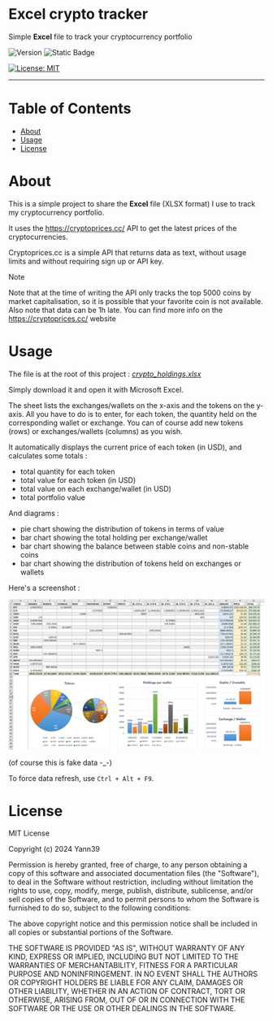 # Excel crypto tracker

Simple **Excel** file to track your cryptocurrency portfolio

![Version](https://img.shields.io/badge/Version-0.0.1-2AAB92.svg)
![Static Badge](https://img.shields.io/badge/Last_update-08_Dec_2024-blue)

[![License: MIT](https://img.shields.io/badge/License-MIT-yellow.svg)](https://opensource.org/licenses/MIT)

---

# Table of Contents

* [About](#about)
* [Usage](#usage)
* [License](#license)

# About

This is a simple project to share the **Excel** file (XLSX format) I use to track my cryptocurrency portfolio.

It uses the https://cryptoprices.cc/ API to get the latest prices of the cryptocurrencies.

Cryptoprices.cc is a simple API that returns data as text, without usage limits and without requiring sign up or API key.

> [!NOTE]
> Note that at the time of writing the API only tracks the top 5000 coins by market capitalisation,
> so it is possible that your favorite coin is not available.
> Also note that data can be 1h late.
> You can find more info on the https://cryptoprices.cc/ website

# Usage

The file is at the root of this project : _[crypto_holdings.xlsx](crypto_holdings.xlsx)_

Simply download it and open it with Microsoft Excel.

The sheet lists the exchanges/wallets on the x-axis and the tokens on the y-axis.
All you have to do is to enter, for each token, the quantity held on the corresponding wallet or exchange.
You can of course add new tokens (rows) or exchanges/wallets (columns) as you wish.

It automatically displays the current price of each token (in USD), and calculates some totals :

- total quantity for each token
- total value for each token (in USD)
- total value on each exchange/wallet (in USD)
- total portfolio value

And diagrams :

- pie chart showing the distribution of tokens in terms of value
- bar chart showing the total holding per exchange/wallet
- bar chart showing the balance between stable coins and non-stable coins
- bar chart showing the distribution of tokens held on exchanges or wallets

Here's a screenshot :

![Excel sheet screenshot](doc/screenshot.png "Excel sheet screenshot")

(of course this is fake data -_-)

To force data refresh, use `Ctrl + Alt + F9`.

# License

MIT License

Copyright (c) 2024 Yann39

Permission is hereby granted, free of charge, to any person obtaining a copy
of this software and associated documentation files (the "Software"), to deal
in the Software without restriction, including without limitation the rights
to use, copy, modify, merge, publish, distribute, sublicense, and/or sell
copies of the Software, and to permit persons to whom the Software is
furnished to do so, subject to the following conditions:

The above copyright notice and this permission notice shall be included in all
copies or substantial portions of the Software.

THE SOFTWARE IS PROVIDED "AS IS", WITHOUT WARRANTY OF ANY KIND, EXPRESS OR
IMPLIED, INCLUDING BUT NOT LIMITED TO THE WARRANTIES OF MERCHANTABILITY,
FITNESS FOR A PARTICULAR PURPOSE AND NONINFRINGEMENT. IN NO EVENT SHALL THE
AUTHORS OR COPYRIGHT HOLDERS BE LIABLE FOR ANY CLAIM, DAMAGES OR OTHER
LIABILITY, WHETHER IN AN ACTION OF CONTRACT, TORT OR OTHERWISE, ARISING FROM,
OUT OF OR IN CONNECTION WITH THE SOFTWARE OR THE USE OR OTHER DEALINGS IN THE
SOFTWARE.